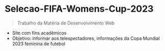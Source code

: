 # Selecao-FIFA-Womens-Cup-2023
> Trabalho da Matéria de Desenvolvimento Web
- Site com fins acadêmicos
- Objetivo: informar aos telespectadores, informações da Copa Mundial 2023 feminina de futebol 
